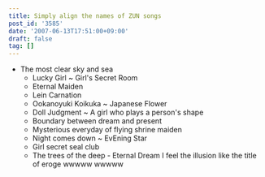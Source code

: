 ```yaml
---
title: Simply align the names of ZUN songs
post_id: '3585'
date: '2007-06-13T17:51:00+09:00'
draft: false
tag: []
---
```


*   The most clear sky and sea
    *   Lucky Girl ~ Girl's Secret Room
    *   Eternal Maiden
    *   Lein Carnation
    *   Ookanoyuki Koikuka ~ Japanese Flower
    *   Doll Judgment ~ A girl who plays a person's shape
    *   Boundary between dream and present
    *   Mysterious everyday of flying shrine maiden
    *   Night comes down ~ EvEning Star
    *   Girl secret seal club
    *   The trees of the deep - Eternal Dream I feel the illusion like the title of eroge wwwww wwwww